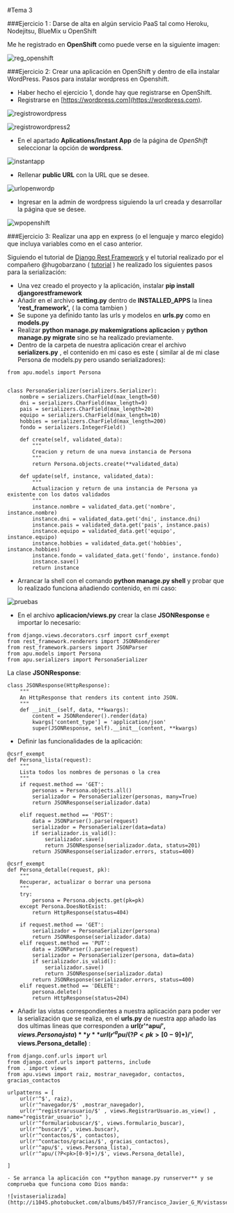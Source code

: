 #Tema 3

###Ejercicio 1 : Darse de alta en algún servicio PaaS tal como Heroku, Nodejitsu, BlueMix u OpenShift

Me he registrado en **OpenShift** como puede verse en la siguiente imagen:

![reg_openshift](http://i1045.photobucket.com/albums/b457/Francisco_Javier_G_M/registroopenshift_zpsds7k6a0a.png)

###Ejercicio 2: Crear una aplicación en OpenShift y dentro de ella instalar WordPress.
Pasos para instalar wordpress en Openshift.
- Haber hecho el ejercicio 1, donde hay que registrarse en OpenShift.
- Registrarse en [https://wordpress.com](https://wordpress.com).

![registrowordpress](http://i1045.photobucket.com/albums/b457/Francisco_Javier_G_M/registrowordpress_zpsdmx12qku.png)

![registrowordpress2](http://i1045.photobucket.com/albums/b457/Francisco_Javier_G_M/registrowordpress2_zpsq5lygozz.png)


- En el apartado **Aplications/Instant App** de la página de *OpenShift* seleccionar la opción de **wordpress**.

![instantapp](http://i1045.photobucket.com/albums/b457/Francisco_Javier_G_M/registroopenshift_zpsceuill9n.png)

- Rellenar **public URL** con la URL que se desee.

![urlopenwordp](http://i1045.photobucket.com/albums/b457/Francisco_Javier_G_M/crearappworpressopenshift_zpsi2mkkgsw.png)

- Ingresar en la admin de wordpress siguiendo la url creada y desarrollar la página que se desee.

![wpopenshift](http://i1045.photobucket.com/albums/b457/Francisco_Javier_G_M/wordpressopenshift_zpse74uveca.png)

###Ejercicio 3: Realizar una app en express (o el lenguaje y marco elegido) que incluya variables como en el caso anterior.

Siguiendo el tutorial de [Django Rest Framework](http://www.django-rest-framework.org/tutorial/1-serialization/) y el tutorial realizado por el compañero @hugobarzano ( [tutorial](https://github.com/hugobarzano/Empresas_tema3/blob/master/pasos.md) ) he realizado los siguientes pasos para la serialización:

- Una vez creado el proyecto y la aplicación, instalar **pip install djangorestframework**
- Añadir en el archivo **setting.py** dentro de **INSTALLED_APPS** la linea **'rest_framework',** ( la coma tambien )
- Se supone ya definido tanto las urls y modelos en **urls.py** como en **models.py**
- Realizar **python manage.py makemigrations aplicacion** y **python manage.py migrate** sino se ha realizado previamente.
- Dentro de la carpeta de nuestra aplicación crear el archivo **serializers.py** , el contenido en mi caso es este ( similar al de mi clase Persona de models.py pero usando serializadores):

```from rest_framework import serializers
from apu.models import Persona


class PersonaSerializer(serializers.Serializer):
	nombre = serializers.CharField(max_length=50)
	dni = serializers.CharField(max_length=9)
	pais = serializers.CharField(max_length=20)
	equipo = serializers.CharField(max_length=10)
	hobbies = serializers.CharField(max_length=200)
	fondo = serializers.IntegerField()
	
	def create(self, validated_data):
		"""
		Creacion y return de una nueva instancia de Persona
		"""
		return Persona.objects.create(**validated_data)

	def update(self, instance, validated_data):
		"""
		Actualizacion y return de una instancia de Persona ya existente con los datos validados
		"""
		instance.nombre = validated_data.get('nombre', instance.nombre)
		instance.dni = validated_data.get('dni', instance.dni)
		instance.pais = validated_data.get('pais', instance.pais)
		instance.equipo = validated_data.get('equipo', instance.equipo)
		instance.hobbies = validated_data.get('hobbies', instance.hobbies)
		instance.fondo = validated_data.get('fondo', instance.fondo)
		instance.save()
		return instance
```
- Arrancar la shell con el comando **python manage.py shell** y probar que lo realizado funciona añadiendo contenido, en mi caso:

![pruebas](http://i1045.photobucket.com/albums/b457/Francisco_Javier_G_M/serializacionshell_zpsxgoh49g7.png)

- En el archivo **aplicacion/views.py** crear la clase **JSONResponse** e importar lo necesario:

```
from django.views.decorators.csrf import csrf_exempt
from rest_framework.renderers import JSONRenderer
from rest_framework.parsers import JSONParser
from apu.models import Persona
from apu.serializers import PersonaSerializer
```

La clase  **JSONResponse**:
```
class JSONResponse(HttpResponse):
	"""
	An HttpResponse that renders its content into JSON.
	"""
	def __init__(self, data, **kwargs):
		content = JSONRenderer().render(data)
		kwargs['content_type'] = 'application/json'
		super(JSONResponse, self).__init__(content, **kwargs)
```
- Definir las funcionalidades de la aplicación:

```
@csrf_exempt
def Persona_lista(request):
	"""
	Lista todos los nombres de personas o la crea
	"""
	if request.method == 'GET':
		personas = Persona.objects.all()
		serializador = PersonaSerializer(personas, many=True)
		return JSONResponse(serializador.data)
	
	elif request.method == 'POST':
		data = JSONParser().parse(request)
		serializador = PersonaSerializer(data=data)
		if serializador.is_valid():
			serializador.save()
			return JSONResponse(serializador.data, status=201)
		return JSONResponse(serializador.errors, status=400)

@csrf_exempt
def Persona_detalle(request, pk):
	"""
	Recuperar, actualizar o borrar una persona
	"""
	try:
		persona = Persona.objects.get(pk=pk)
	except Persona.DoesNotExist:
		return HttpResponse(status=404)

	if request.method == 'GET':
		serializador = PersonaSerializer(persona)
		return JSONResponse(serializador.data)
	elif request.method == 'PUT':
		data = JSONParser().parse(request)
		serializador = PersonaSerializer(persona, data=data)
		if serializador.is_valid():
			serializador.save()
			return JSONResponse(serializador.data)
		return JSONResponse(serializador.errors, status=400)
	elif request.method == 'DELETE':
		persona.delete()
		return HttpResponse(status=204)
```
- Añadir las vistas correspondientes a nuestra aplicación para poder ver la serialización que se realiza, en el **urls.py** de nuestra app añado las dos ultimas lineas que corresponden a **url(r'^apu/$', views.Persona_lista)**  y **url(r'^apu/(?P<pk>[0-9]+)/$', views.Persona_detalle)** :

```
from django.conf.urls import url
from django.conf.urls import patterns, include
from . import views
from apu.views import raiz, mostrar_navegador, contactos, gracias_contactos

urlpatterns = [
	url(r'^$', raiz),
	url(r'^navegador/$' ,mostrar_navegador),
	url(r'^registrarusuario/$' , views.RegistrarUsuario.as_view() , name="registrar_usuario" ),
	url(r'^formulariobuscar/$', views.formulario_buscar),
	url(r'^buscar/$', views.buscar),
	url(r'^contactos/$', contactos),
	url(r'^contactos/gracias/$', gracias_contactos),
	url(r'^apu/$', views.Persona_lista),
    url(r'^apu/(?P<pk>[0-9]+)/$', views.Persona_detalle),

]

- Se arranca la aplicación con **python manage.py runserver** y se comprueba que funciona como Dios manda:

![vistaserializada](http://i1045.photobucket.com/albums/b457/Francisco_Javier_G_M/vistasserializacion_zpsgzgfe1zt.png)
 
